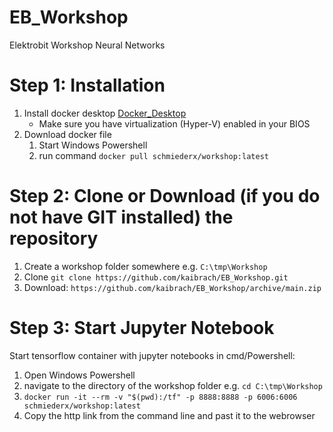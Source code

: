 # EB_Workshop
Elektrobit Workshop Neural Networks

# Step 1: Installation
1. Install docker desktop [Docker_Desktop](https://desktop.docker.com/win/stable/Docker%20Desktop%20Installer.exe)
   * Make sure you have virtualization (Hyper-V) enabled in your BIOS
2. Download docker file
   1. Start Windows Powershell
   2. run command `docker pull schmiederx/workshop:latest`

# Step 2: Clone or Download (if you do not have GIT installed) the repository
1. Create a workshop folder somewhere e.g. `C:\tmp\Workshop`
2. Clone `git clone https://github.com/kaibrach/EB_Workshop.git`
3. Download: `https://github.com/kaibrach/EB_Workshop/archive/main.zip`

# Step 3: Start Jupyter Notebook 
Start tensorflow container with jupyter notebooks in cmd/Powershell:
1. Open Windows Powershell
2. navigate to the directory of the workshop folder e.g. `cd C:\tmp\Workshop`
3. `docker run -it --rm -v "$(pwd):/tf" -p 8888:8888 -p 6006:6006 schmiederx/workshop:latest`
4. Copy the http link from the command line and past it to the webrowser
